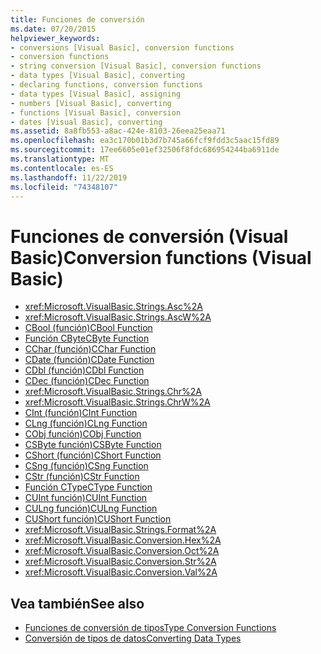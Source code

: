 ```yaml
---
title: Funciones de conversión
ms.date: 07/20/2015
helpviewer_keywords:
- conversions [Visual Basic], conversion functions
- conversion functions
- string conversion [Visual Basic], conversion functions
- data types [Visual Basic], converting
- declaring functions, conversion functions
- data types [Visual Basic], assigning
- numbers [Visual Basic], converting
- functions [Visual Basic], conversion
- dates [Visual Basic], converting
ms.assetid: 8a8fb553-a8ac-424e-8103-26eea25eaa71
ms.openlocfilehash: ea3c170b01b3d7b745a66fcf9fdd3c5aac15fd89
ms.sourcegitcommit: 17ee6605e01ef32506f8fdc686954244ba6911de
ms.translationtype: MT
ms.contentlocale: es-ES
ms.lasthandoff: 11/22/2019
ms.locfileid: "74348107"
---
```

# <a name="conversion-functions-visual-basic"></a><span data-ttu-id="a6ad8-102">Funciones de conversión (Visual Basic)</span><span class="sxs-lookup"><span data-stu-id="a6ad8-102">Conversion functions (Visual Basic)</span></span>

- <xref:Microsoft.VisualBasic.Strings.Asc%2A>
- <xref:Microsoft.VisualBasic.Strings.AscW%2A>
- [<span data-ttu-id="a6ad8-103">CBool (función)</span><span class="sxs-lookup"><span data-stu-id="a6ad8-103">CBool Function</span></span>](../../../visual-basic/language-reference/functions/type-conversion-functions.md)
- [<span data-ttu-id="a6ad8-104">Función CByte</span><span class="sxs-lookup"><span data-stu-id="a6ad8-104">CByte Function</span></span>](../../../visual-basic/language-reference/functions/type-conversion-functions.md)
- [<span data-ttu-id="a6ad8-105">CChar (función)</span><span class="sxs-lookup"><span data-stu-id="a6ad8-105">CChar Function</span></span>](../../../visual-basic/language-reference/functions/type-conversion-functions.md)
- [<span data-ttu-id="a6ad8-106">CDate (función)</span><span class="sxs-lookup"><span data-stu-id="a6ad8-106">CDate Function</span></span>](../../../visual-basic/language-reference/functions/type-conversion-functions.md)
- [<span data-ttu-id="a6ad8-107">CDbl (función)</span><span class="sxs-lookup"><span data-stu-id="a6ad8-107">CDbl Function</span></span>](../../../visual-basic/language-reference/functions/type-conversion-functions.md)
- [<span data-ttu-id="a6ad8-108">CDec (función)</span><span class="sxs-lookup"><span data-stu-id="a6ad8-108">CDec Function</span></span>](../../../visual-basic/language-reference/functions/type-conversion-functions.md)
- <xref:Microsoft.VisualBasic.Strings.Chr%2A>
- <xref:Microsoft.VisualBasic.Strings.ChrW%2A>
- [<span data-ttu-id="a6ad8-109">CInt (función)</span><span class="sxs-lookup"><span data-stu-id="a6ad8-109">CInt Function</span></span>](../../../visual-basic/language-reference/functions/type-conversion-functions.md)
- [<span data-ttu-id="a6ad8-110">CLng (función)</span><span class="sxs-lookup"><span data-stu-id="a6ad8-110">CLng Function</span></span>](../../../visual-basic/language-reference/functions/type-conversion-functions.md)
- [<span data-ttu-id="a6ad8-111">CObj función)</span><span class="sxs-lookup"><span data-stu-id="a6ad8-111">CObj Function</span></span>](../../../visual-basic/language-reference/functions/type-conversion-functions.md)
- [<span data-ttu-id="a6ad8-112">CSByte función)</span><span class="sxs-lookup"><span data-stu-id="a6ad8-112">CSByte Function</span></span>](../../../visual-basic/language-reference/functions/type-conversion-functions.md)
- [<span data-ttu-id="a6ad8-113">CShort (función)</span><span class="sxs-lookup"><span data-stu-id="a6ad8-113">CShort Function</span></span>](../../../visual-basic/language-reference/functions/type-conversion-functions.md)
- [<span data-ttu-id="a6ad8-114">CSng (función)</span><span class="sxs-lookup"><span data-stu-id="a6ad8-114">CSng Function</span></span>](../../../visual-basic/language-reference/functions/type-conversion-functions.md)
- [<span data-ttu-id="a6ad8-115">CStr (función)</span><span class="sxs-lookup"><span data-stu-id="a6ad8-115">CStr Function</span></span>](../../../visual-basic/language-reference/functions/type-conversion-functions.md)
- [<span data-ttu-id="a6ad8-116">Función CType</span><span class="sxs-lookup"><span data-stu-id="a6ad8-116">CType Function</span></span>](../../../visual-basic/language-reference/functions/ctype-function.md)
- [<span data-ttu-id="a6ad8-117">CUInt función)</span><span class="sxs-lookup"><span data-stu-id="a6ad8-117">CUInt Function</span></span>](../../../visual-basic/language-reference/functions/type-conversion-functions.md)
- [<span data-ttu-id="a6ad8-118">CULng función)</span><span class="sxs-lookup"><span data-stu-id="a6ad8-118">CULng Function</span></span>](../../../visual-basic/language-reference/functions/type-conversion-functions.md)
- [<span data-ttu-id="a6ad8-119">CUShort función)</span><span class="sxs-lookup"><span data-stu-id="a6ad8-119">CUShort Function</span></span>](../../../visual-basic/language-reference/functions/type-conversion-functions.md)
- <xref:Microsoft.VisualBasic.Strings.Format%2A>
- <xref:Microsoft.VisualBasic.Conversion.Hex%2A>
- <xref:Microsoft.VisualBasic.Conversion.Oct%2A>
- <xref:Microsoft.VisualBasic.Conversion.Str%2A>
- <xref:Microsoft.VisualBasic.Conversion.Val%2A>

## <a name="see-also"></a><span data-ttu-id="a6ad8-120">Vea también</span><span class="sxs-lookup"><span data-stu-id="a6ad8-120">See also</span></span>

- [<span data-ttu-id="a6ad8-121">Funciones de conversión de tipos</span><span class="sxs-lookup"><span data-stu-id="a6ad8-121">Type Conversion Functions</span></span>](../../../visual-basic/language-reference/functions/type-conversion-functions.md)
- [<span data-ttu-id="a6ad8-122">Conversión de tipos de datos</span><span class="sxs-lookup"><span data-stu-id="a6ad8-122">Converting Data Types</span></span>](../../../visual-basic/programming-guide/concepts/linq/converting-data-types.md)
